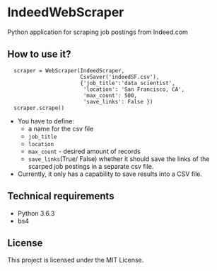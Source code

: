 # IndeedWebScraper

Python application for scraping job postings from Indeed.com

## How to use it?

```
  scraper = WebScraper(IndeedScraper,
                       CsvSaver('indeedSF.csv'),
                       {'job_title':'data scientist',
                        'location': 'San Francisco, CA',
                        'max_count': 500,
                        'save_links': False })
  scraper.scrape()

```

* You have to define:
    * a name for the csv file
    * `job_title`
    * `location`
    * `max_count` - desired amount of records
    * `save_links`(True/ False) whether it should save the links of the scarped job postings in a separate csv file.
* Currently, it only has a capability to save results into a CSV file.

## Technical requirements

* Python 3.6.3
* bs4

## License

This project is licensed under the MIT License.
